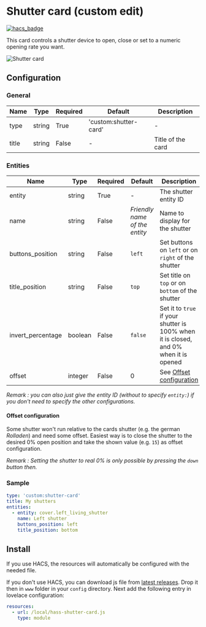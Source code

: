 # Shutter card (custom edit)

[![hacs_badge](https://img.shields.io/badge/HACS-Default-orange.svg?style=for-the-badge)](https://github.com/custom-components/hacs)

This card controls a shutter device to open, close or set to a numeric opening rate you want.

![Shutter card](https://github.com/Phreet/hass-shutter-card/blob/master/images/shutter-card.gif)

## Configuration

### General

| Name | Type | Required | Default | Description
| ---- | ---- | -------- | ------- | -----------
| type | string | True | 'custom:shutter-card' | -
| title | string | False | - | Title of the card

### Entities

| Name | Type | Required | Default | Description
| ---- | ---- | -------- | ------- | -----------
| entity | string | True | - | The shutter entity ID
| name | string | False | _Friendly name of the entity_ | Name to display for the shutter
| buttons_position | string | False | `left` | Set buttons on `left` or on `right` of the shutter
| title_position | string | False | `top` | Set title on `top` or on `bottom` of the shutter
| invert_percentage | boolean | False | `false` | Set it to `true` if your shutter is 100% when it is closed, and 0% when it is opened
| offset | integer | False | 0 | See [Offset configuration](#offset-configuration)

_Remark : you can also just give the entity ID (without to specify `entity:`) if you don't need to specify the other configurations._

#### Offset configuration

Some shutter won't run relative to the cards shutter (e.g. the german _Rolladen_) and need some offset.
Easiest way is to close the shutter to the desired 0% open position and take the shown value (e.g. `15`) as offset configuration.

_Remark : Setting the shutter to real 0% is only possible by pressing the `down` button then._

### Sample

```yaml
type: 'custom:shutter-card'
title: My shutters
entities:
  - entity: cover.left_living_shutter
    name: Left shutter
    buttons_position: left
    title_position: bottom
```

## Install

If you use HACS, the resources will automatically be configured with the needed file.

If you don't use HACS, you can download js file from [latest releases](https://github.com/Phreet/hass-shutter-card/releases). Drop it then in `www` folder in your `config` directory. Next add the following entry in lovelace configuration:

```yaml
resources:
  - url: /local/hass-shutter-card.js
    type: module
```
